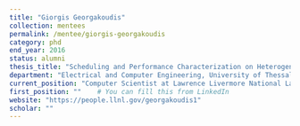 ```yaml
---
title: "Giorgis Georgakoudis"
collection: mentees
permalink: /mentee/giorgis-georgakoudis
category: phd
end_year: 2016
status: alumni
thesis_title: "Scheduling and Performance Characterization on Heterogeneous Computing Systems"
department: "Electrical and Computer Engineering, University of Thessaly (co-advised with Spyros Lais)"
current_position: "Computer Scientist at Lawrence Livermore National Laboratory"  # You can fill this from LinkedIn
first_position: ""    # You can fill this from LinkedIn
website: "https://people.llnl.gov/georgakoudis1"
scholar: ""
---
```

